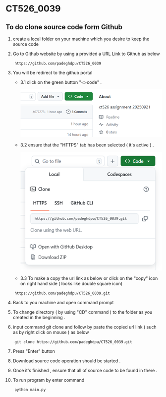# CT526_0039

## To do clone source code form Github

1. create a local folder on your machine which you desire to keep the source code 

2. Go to Github website by using a provided a URL Link to Github as below 

```
    https://github.com/padeghdpu/CT526_0039

```      

3. You will be redirect to the github portal 

    - 3.1 click on the green button "\<>code" .


        ![Green Button](./__pycache__/codebutton.png)      



    - 3.2 ensure that the "HTTPS" tab has been selected ( it's active )  .


        ![HTTPS Tab ](./__pycache__/httpstab.png)


    - 3.3 To make a copy the url link as below or click on the "copy" icon on right hand side ( looks like double square icon)  
        
```
    https://github.com/padeghdpu/CT526_0039.git      

```




4. Back to you machine and open command prompt 

5. To change directory ( by using "CD" command )  to the folder as you created in the beginning .  

6. input command git clone and follow by paste the copied url link ( such as by right click on mouse ) as below

```
    git clone https://github.com/padeghdpu/CT526_0039.git

```

7. Press "Enter" button
 
8. Download source code operation should be started .

9. Once it's finished ,  ensure that all of source code to be found in there . 

10. To run program by enter command 

```
    python main.py

```
